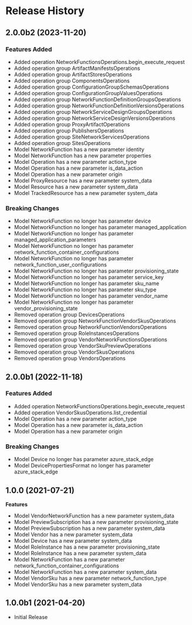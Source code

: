 # Release History

## 2.0.0b2 (2023-11-20)

### Features Added

  - Added operation NetworkFunctionsOperations.begin_execute_request
  - Added operation group ArtifactManifestsOperations
  - Added operation group ArtifactStoresOperations
  - Added operation group ComponentsOperations
  - Added operation group ConfigurationGroupSchemasOperations
  - Added operation group ConfigurationGroupValuesOperations
  - Added operation group NetworkFunctionDefinitionGroupsOperations
  - Added operation group NetworkFunctionDefinitionVersionsOperations
  - Added operation group NetworkServiceDesignGroupsOperations
  - Added operation group NetworkServiceDesignVersionsOperations
  - Added operation group ProxyArtifactOperations
  - Added operation group PublishersOperations
  - Added operation group SiteNetworkServicesOperations
  - Added operation group SitesOperations
  - Model NetworkFunction has a new parameter identity
  - Model NetworkFunction has a new parameter properties
  - Model Operation has a new parameter action_type
  - Model Operation has a new parameter is_data_action
  - Model Operation has a new parameter origin
  - Model ProxyResource has a new parameter system_data
  - Model Resource has a new parameter system_data
  - Model TrackedResource has a new parameter system_data

### Breaking Changes

  - Model NetworkFunction no longer has parameter device
  - Model NetworkFunction no longer has parameter managed_application
  - Model NetworkFunction no longer has parameter managed_application_parameters
  - Model NetworkFunction no longer has parameter network_function_container_configurations
  - Model NetworkFunction no longer has parameter network_function_user_configurations
  - Model NetworkFunction no longer has parameter provisioning_state
  - Model NetworkFunction no longer has parameter service_key
  - Model NetworkFunction no longer has parameter sku_name
  - Model NetworkFunction no longer has parameter sku_type
  - Model NetworkFunction no longer has parameter vendor_name
  - Model NetworkFunction no longer has parameter vendor_provisioning_state
  - Removed operation group DevicesOperations
  - Removed operation group NetworkFunctionVendorSkusOperations
  - Removed operation group NetworkFunctionVendorsOperations
  - Removed operation group RoleInstancesOperations
  - Removed operation group VendorNetworkFunctionsOperations
  - Removed operation group VendorSkuPreviewOperations
  - Removed operation group VendorSkusOperations
  - Removed operation group VendorsOperations

## 2.0.0b1 (2022-11-18)

### Features Added

  - Added operation NetworkFunctionsOperations.begin_execute_request
  - Added operation VendorSkusOperations.list_credential
  - Model Operation has a new parameter action_type
  - Model Operation has a new parameter is_data_action
  - Model Operation has a new parameter origin

### Breaking Changes

  - Model Device no longer has parameter azure_stack_edge
  - Model DevicePropertiesFormat no longer has parameter azure_stack_edge

## 1.0.0 (2021-07-21)

**Features**

  - Model VendorNetworkFunction has a new parameter system_data
  - Model PreviewSubscription has a new parameter provisioning_state
  - Model PreviewSubscription has a new parameter system_data
  - Model Vendor has a new parameter system_data
  - Model Device has a new parameter system_data
  - Model RoleInstance has a new parameter provisioning_state
  - Model RoleInstance has a new parameter system_data
  - Model NetworkFunction has a new parameter network_function_container_configurations
  - Model NetworkFunction has a new parameter system_data
  - Model VendorSku has a new parameter network_function_type
  - Model VendorSku has a new parameter system_data

## 1.0.0b1 (2021-04-20)

* Initial Release

